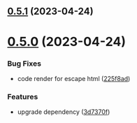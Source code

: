 ## [0.5.1](https://github.com/qq15725/veno-ui/compare/v0.5.0...v0.5.1) (2023-04-24)



# [0.5.0](https://github.com/qq15725/veno-ui/compare/v0.4.24...v0.5.0) (2023-04-24)


### Bug Fixes

* code render for escape html ([225f8ad](https://github.com/qq15725/veno-ui/commit/225f8ad3fb2bc08e64fccf76342b0b3c94951cf8))


### Features

* upgrade dependency ([3d7370f](https://github.com/qq15725/veno-ui/commit/3d7370f8b7aeba316acc8306207066d2a06f57c3))



